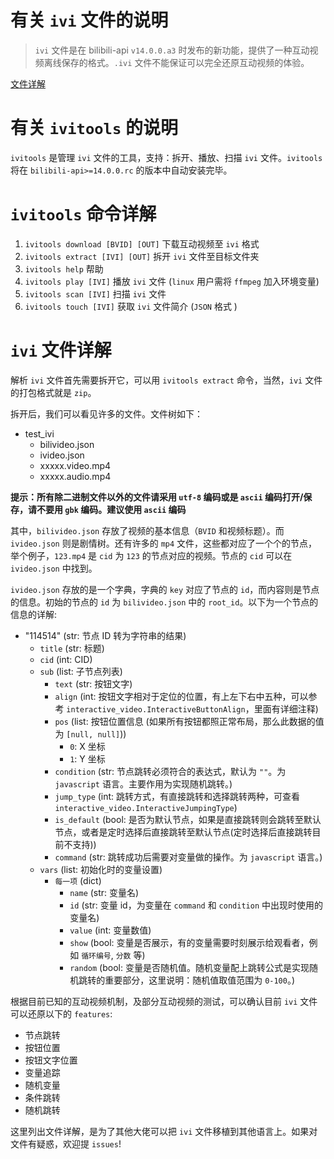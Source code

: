 # 有关 `ivi` 文件的说明

> `ivi` 文件是在 bilibili-api `v14.0.0.a3` 时发布的新功能，提供了一种互动视频离线保存的格式。`.ivi` 文件不能保证可以完全还原互动视频的体验。

[文件详解](#ivi-文件详解)

# 有关 `ivitools` 的说明

`ivitools` 是管理 `ivi` 文件的工具，支持：拆开、播放、扫描 `ivi` 文件。`ivitools` 将在 `bilibili-api>=14.0.0.rc` 的版本中自动安装完毕。

</details>

# `ivitools` 命令详解

1. `ivitools download [BVID] [OUT]` 下载互动视频至 `ivi` 格式
2. `ivitools extract [IVI] [OUT]` 拆开 `ivi` 文件至目标文件夹
3. `ivitools help` 帮助
4. `ivitools play [IVI]` 播放 `ivi` 文件 (`linux` 用户需将 `ffmpeg` 加入环境变量)
5. `ivitools scan [IVI]` 扫描 `ivi` 文件
6. `ivitools touch [IVI]` 获取 `ivi` 文件简介 (`JSON` 格式 )

# `ivi` 文件详解

解析 `ivi` 文件首先需要拆开它，可以用 `ivitools extract` 命令，当然，`ivi` 文件的打包格式就是 `zip`。

拆开后，我们可以看见许多的文件。文件树如下：

- test_ivi
  - bilivideo.json
  - ivideo.json
  - xxxxx.video.mp4
  - xxxxx.audio.mp4

**提示：所有除二进制文件以外的文件请采用 `utf-8` 编码或是 `ascii` 编码打开/保存，请不要用 `gbk` 编码。建议使用 `ascii` 编码**

其中，`bilivideo.json` 存放了视频的基本信息（`BVID` 和视频标题）。而 `ivideo.json` 则是剧情树。还有许多的 `mp4` 文件，这些都对应了一个个的节点，举个例子，`123.mp4` 是 `cid` 为 `123` 的节点对应的视频。节点的 `cid` 可以在 `ivideo.json` 中找到。

`ivideo.json` 存放的是一个字典，字典的 `key` 对应了节点的 `id`，而内容则是节点的信息。初始的节点的 `id` 为 `bilivideo.json` 中的 `root_id`。以下为一个节点的信息的详解: 

- "114514" (str: 节点 ID 转为字符串的结果)
  - `title` (str: 标题)
  - `cid` (int: CID)
  - `sub` (list: 子节点列表)
    - `text` (str: 按钮文字)
    - `align` (int: 按钮文字相对于定位的位置，有上左下右中五种，可以参考 `interactive_video.InteractiveButtonAlign`，里面有详细注释)
    - `pos` (list: 按钮位置信息 (如果所有按钮都照正常布局，那么此数据的值为 `[null, null]`))
      - `0`: X 坐标
      - `1`: Y 坐标
    - `condition` (str: 节点跳转必须符合的表达式，默认为 `""`。为 `javascript` 语言。主要作用为实现随机跳转。)
    - `jump_type` (int: 跳转方式，有直接跳转和选择跳转两种，可查看 `interactive_video.InteractiveJumpingType`)
    - `is_default` (bool: 是否为默认节点，如果是直接跳转则会跳转至默认节点，或者是定时选择后直接跳转至默认节点(定时选择后直接跳转目前不支持))
    - `command` (str: 跳转成功后需要对变量做的操作。为 `javascript` 语言。)
  - `vars` (list: 初始化时的变量设置)
    - `每一项` (dict)
      - `name` (str: 变量名)
      - `id` (str: 变量 id，为变量在 `command` 和 `condition` 中出现时使用的变量名)
      - `value` (int: 变量数值)
      - `show` (bool: 变量是否展示，有的变量需要时刻展示给观看者，例如 `循环编号`, `分数` 等)
      - `random` (bool: 变量是否随机值。随机变量配上跳转公式是实现随机跳转的重要部分，这里说明：随机值取值范围为 `0-100`。)

根据目前已知的互动视频机制，及部分互动视频的测试，可以确认目前 `ivi` 文件可以还原以下的 `features`: 

  - 节点跳转
  - 按钮位置
  - 按钮文字位置
  - 变量追踪
  - 随机变量
  - 条件跳转
  - 随机跳转

这里列出文件详解，是为了其他大佬可以把 `ivi` 文件移植到其他语言上。如果对文件有疑惑，欢迎提 `issues`!
